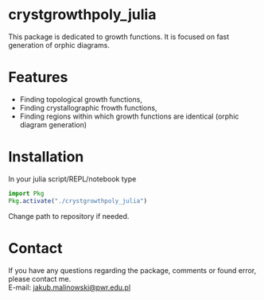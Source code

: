 # crystgrowthpoly_julia
This package is dedicated to growth functions. It is focused on fast generation of orphic diagrams.

# Features
- Finding topological growth functions,
- Finding crystallographic frowth functions,
- Finding regions within which growth functions are identical (orphic diagram generation)

# Installation
In your julia script/REPL/notebook type
```julia
import Pkg
Pkg.activate("./crystgrowthpoly_julia")
```
Change path to repository if needed.

# Contact

If you have any questions regarding the package, comments or found error, please contact me.   
E-mail: jakub.malinowski@pwr.edu.pl